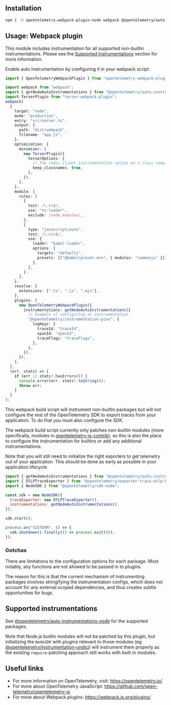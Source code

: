 ## Installation

```bash
npm i -D opentelemetry-webpack-plugin-node webpack @opentelemetry/auto-instrumentations-node terser-webpack-plugin
```

## Usage: Webpack plugin

This module includes instrumentation for all supported non-builtin instrumentations.
Please see the [Supported Instrumentations](#supported-instrumentations) section for more information.

Enable auto instrumentation by configuring it in your webpack script:

```typescript
import { OpenTelemetryWebpackPlugin } from "opentelemetry-webpack-plugin-node";

import webpack from "webpack";
import { getNodeAutoInstrumentations } from "@opentelemetry/auto-instrumentations-node";
import TerserPlugin from "terser-webpack-plugin";
webpack(
  {
    target: "node",
    mode: "production",
    entry: "src/server.ts",
    output: {
      path: "dist/webpack",
      filename: "app.js",
    },
    optimization: {
      minimizer: [
        new TerserPlugin({
          terserOptions: {
            // The redis client instrumentation relies on a class name. You can remove this if you are not using redis
            keep_classnames: true,
          },
        }),
      ],
    },
    module: {
      rules: [
        {
          test: /\.ts$/,
          use: "ts-loader",
          exclude: /node_modules/,
        },
        {
          type: "javascript/auto",
          test: /\.mjs$/,
          use: {
            loader: "babel-loader",
            options: {
              targets: "defaults",
              presets: [["@babel/preset-env", { modules: "commonjs" }]],
            },
          },
        },
      ],
    },
    resolve: {
      extensions: [".ts", ".js", ".mjs"],
    },
    plugins: [
      new OpenTelemetryWebpackPlugin({
        instrumentations: getNodeAutoInstrumentations({
          // Example of configuring an instrumentation
          "@opentelemetry/instrumentation-pino": {
            logKeys: {
              traceId: "traceId",
              spanId: "spanId",
              traceFlags: "traceFlags",
            },
          },
        }),
      }),
    ],
  },
  (err, stats) => {
    if (err || stats?.hasErrors()) {
      console.error(err, stats?.toString());
      throw err;
    }
  }
);
```

This webpack build script will instrument non-builtin packages but will not configure the rest of the OpenTelemetry SDK to export traces
from your application. To do that you must also configure the SDK.

The webpack build script currently only patches non-builtin modules (more specifically, modules in [opentelemetry-js-contrib](https://github.com/open-telemetry/opentelemetry-js-contrib)), so this is also the place to configure the instrumentation
for builtins or add any additional instrumentations.

Note that you will still need to initialize the right exporters to get telemetry out of your application. This should be done as early as possible in your application lifecycle

```javascript
import { getNodeAutoInstrumentations } from "@opentelemetry/auto-instrumentations-node";
import { OTLPTraceExporter } from "@opentelemetry/exporter-trace-otlp-http";
import { NodeSDK } from "@opentelemetry/sdk-node";

const sdk = new NodeSDK({
  traceExporter: new OTLPTraceExporter(),
  instrumentations: getNodeAutoInstrumentations(),
});

sdk.start();

process.on("SIGTERM", () => {
  sdk.shutdown().finally(() => process.exit(0));
});
```

### Gotchas

There are limitations to the configuration options for each package. Most notably, any functions are not allowed to be passed in to plugins.

The reason for this is that the current mechanism of instrumenting packages involves stringifying the instrumentation configs, which does not account for any external scoped dependencies, and thus creates subtle opportunities for bugs.

## Supported instrumentations

See [@opentelemetry/auto-instrumentations-node](https://github.com/open-telemetry/opentelemetry-js-contrib/tree/main/metapackages/auto-instrumentations-node) for the supported packages.

Note that Node.js builtin modules will not be patched by this plugin, but initializing the `NodeSDK` with plugins relevant to those modules (eg [@opentelemetry/instrumentation-undici](https://www.npmjs.com/package/@opentelemetry/instrumentation-undici)) will instrument them properly as the existing `require`-patching approach still works with built in modules.

## Useful links

- For more information on OpenTelemetry, visit: <https://opentelemetry.io/>
- For more about OpenTelemetry JavaScript: <https://github.com/open-telemetry/opentelemetry-js>
- For more about Webpack plugins: <https://webpack.js.org/plugins/>
